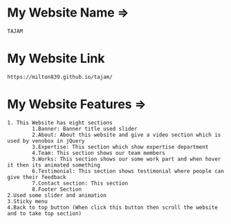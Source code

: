 # My Website Name =>
    TAJAM

# My Website Link
    https://milton839.github.io/tajam/

# My Website Features =>
    1. This Website has eight sections
            1.Banner: Banner title used slider
            2.About: About this website and give a video section which is used by venobox in jQuery
            3.Expertise: This section which show expertise department
            4.Team: This section shows our team members
            5.Works: This section shows our some work part and when hover it then its animated something
            6.Testimonial: This section shows testimonial where people can give their feedback
            7.Contact section: This section
            8.Footer Section
    2.Used some slider and animation
    3.Sticky menu
    4.Back to top button (When click this button then scroll the website and to take top section)